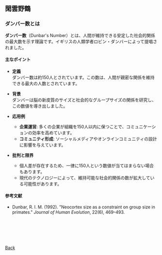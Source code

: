 ## 閑雲野鶴

### ダンバー数とは

**ダンバー数**（Dunbar's Number）とは、人間が維持できる安定した社会的関係の最大数を示す理論です。イギリスの人類学者ロビン・ダンバーによって提唱されました。

#### 主なポイント

- **定義**  
  ダンバー数は約150人とされています。この数は、人間が親密な関係を維持できる最大の人数とされています。

- **背景**  
  ダンバーは脳の新皮質のサイズと社会的なグループサイズの関係を研究し、この数値を導き出しました。

- **応用例**  
  - **企業運営**: 多くの企業が組織を150人以内に保つことで、コミュニケーションの効率を高めています。  
  - **コミュニティ形成**: ソーシャルメディアやオンラインコミュニティの設計に影響を与えています。

- **批判と限界**  
  - 個人差が存在するため、一律に150人という数値が当てはまらない場合もあります。  
  - 現代のテクノロジーによって、維持可能な社会的関係の数が拡大している可能性があります。

#### 参考文献

- Dunbar, R. I. M. (1992). "Neocortex size as a constraint on group size in primates." *Journal of Human Evolution*, 22(6), 469–493.

<p style="margin-top: 100px;"></p>

[Back](./../../)
